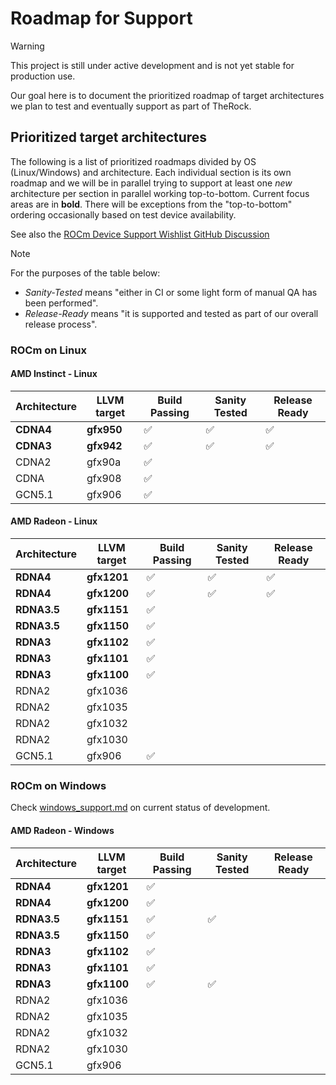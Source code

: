 # Roadmap for Support

> [!WARNING]
> This project is still under active development and is not yet stable for
> production use.

Our goal here is to document the prioritized roadmap of target architectures we plan to test and eventually support as part of TheRock.

## Prioritized target architectures

The following is a list of prioritized roadmaps divided by OS (Linux/Windows) and architecture. Each individual section is its own roadmap and we will be in parallel trying to support at least one *new* architecture per section in parallel working top-to-bottom. Current focus areas are in __bold__. There will be exceptions from the "top-to-bottom" ordering occasionally based on test device availability.

See also the [ROCm Device Support Wishlist GitHub Discussion](https://github.com/ROCm/ROCm/discussions/4276)

> [!NOTE]
> For the purposes of the table below:
>
> - *Sanity-Tested* means "either in CI or some light form of manual QA has been performed".
> - *Release-Ready* means "it is supported and tested as part of our overall release process".

### ROCm on Linux

#### AMD Instinct - Linux

| Architecture | LLVM target | Build Passing | Sanity Tested | Release Ready |
| ------------ | ----------- | ------------- | ------------- | ------------- |
| **CDNA4**    | **gfx950**  | ✅            | ✅            | ✅            |
| **CDNA3**    | **gfx942**  | ✅            | ✅            | ✅            |
| CDNA2        | gfx90a      | ✅            |               |               |
| CDNA         | gfx908      | ✅            |               |               |
| GCN5.1       | gfx906      | ✅            |               |               |

#### AMD Radeon - Linux

| Architecture | LLVM target | Build Passing | Sanity Tested | Release Ready |
| ------------ | ----------- | ------------- | ------------- | ------------- |
| **RDNA4**    | **gfx1201** | ✅            | ✅            | ✅            |
| **RDNA4**    | **gfx1200** | ✅            | ✅            | ✅            |
| **RDNA3.5**  | **gfx1151** | ✅            |               |               |
| **RDNA3.5**  | **gfx1150** | ✅            |               |               |
| **RDNA3**    | **gfx1102** | ✅            |               |               |
| **RDNA3**    | **gfx1101** | ✅            |               |               |
| **RDNA3**    | **gfx1100** | ✅            |               |               |
| RDNA2        | gfx1036     |               |               |               |
| RDNA2        | gfx1035     |               |               |               |
| RDNA2        | gfx1032     |               |               |               |
| RDNA2        | gfx1030     |               |               |               |
| GCN5.1       | gfx906      | ✅            |               |               |

### ROCm on Windows

Check [windows_support.md](docs/development/windows_support.md) on current status of development.

#### AMD Radeon - Windows

| Architecture | LLVM target | Build Passing | Sanity Tested | Release Ready |
| ------------ | ----------- | ------------- | ------------- | ------------- |
| **RDNA4**    | **gfx1201** | ✅            |               |               |
| **RDNA4**    | **gfx1200** | ✅            |               |               |
| **RDNA3.5**  | **gfx1151** | ✅            | ✅            |               |
| **RDNA3.5**  | **gfx1150** | ✅            |               |               |
| **RDNA3**    | **gfx1102** | ✅            |               |               |
| **RDNA3**    | **gfx1101** | ✅            |               |               |
| **RDNA3**    | **gfx1100** | ✅            | ✅            |               |
| RDNA2        | gfx1036     |               |               |               |
| RDNA2        | gfx1035     |               |               |               |
| RDNA2        | gfx1032     |               |               |               |
| RDNA2        | gfx1030     |               |               |               |
| GCN5.1       | gfx906      |               |               |               |
